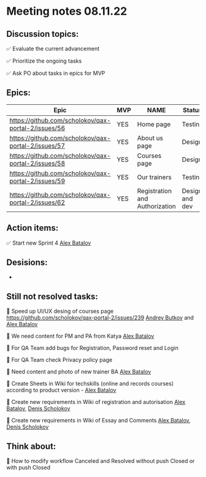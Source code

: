 # Meeting notes 08.11.22  

## Discussion topics:   

:white_check_mark: Evaluate the current advancement

:white_check_mark: Prioritize the ongoing tasks 

:white_check_mark: Ask PO about tasks in epics for MVP 

## Epics:  

| Epic                |    MVP  | NAME |Status |
|---------------------|---------|------|-------|   
|https://github.com/scholokov/qax-portal-2/issues/56 |YES| Home page| Testing|
|https://github.com/scholokov/qax-portal-2/issues/57|YES| About us page| Design |
|https://github.com/scholokov/qax-portal-2/issues/58|YES|Courses page |Design|
|https://github.com/scholokov/qax-portal-2/issues/59|YES| Our trainers|Testing|
|https://github.com/scholokov/qax-portal-2/issues/62|YES| Registration and Authorization|Design and dev|  

## Action items: 

:white_check_mark: Start new Sprint 4 [Alex Batalov](https://github.com/ABatalov) 



## Desisions: 

*

## Still not resolved tasks:  


:black_square_button: Speed up UI/UX desing of courses page https://github.com/scholokov/qax-portal-2/issues/239 [Andrey Butkov](https://github.com/ButKoff) and [Alex Batalov](https://github.com/ABatalov) 

:black_square_button: We need content for PM and PA from Katya  [Alex Batalov](https://github.com/ABatalov)  

:black_square_button: For QA Team add bugs for Registration, Password reset and Login  

:black_square_button: For QA Team check Privacy policy page 

:black_square_button: Need content and photo of new trainer BA [Alex Batalov](https://github.com/ABatalov) 

:black_square_button: Create Sheets in Wiki for techskills (online and records courses) according to product version - [Alex Batalov](https://github.com/ABatalov) 

:black_square_button: Create new requirements in Wiki of registration and autorisation [Alex Batalov](https://github.com/ABatalov), [Denis Scholokov](https://github.com/scholokov) 

:black_square_button: Create new requirements in Wiki of Essay and Comments [Alex Batalov](https://github.com/ABatalov), [Denis Scholokov](https://github.com/scholokov) 


## Think about:    

:black_square_button: How to modify workflow Canceled and Resolved without push Closed or with push Closed 
